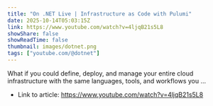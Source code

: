 ```yaml
---
title: "On .NET Live | Infrastructure as Code with Pulumi"
date: 2025-10-14T05:03:15Z
link: https://www.youtube.com/watch?v=4ljqB21s5L8
showShare: false
showReadTime: false
thumbnail: images/dotnet.png
tags: ["youtube.com/@dotnet"]
---
```

What if you could define, deploy, and manage your entire cloud infrastructure with the same languages, tools, and workflows you ...

- Link to article: https://www.youtube.com/watch?v=4ljqB21s5L8